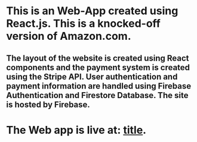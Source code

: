 # This is an Web-App created using React.js. This is a knocked-off version of Amazon.com.

## The layout of the website is created using React components and the payment system is created using the Stripe API. User authentication and payment information are handled using Firebase Authentication and Firestore Database. The site is hosted by Firebase.

# The Web app is live at: [title](https://clone-25fa5.web.app).